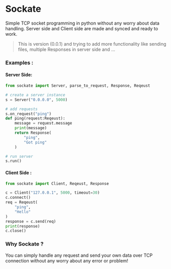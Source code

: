 # Sockate
Simple TCP socket programming in python without any worry about data handling.
Server side and Client side are made and synced and ready to work.

> This is version (0.0.1) and trying to add more functionality like sending files, multiple Responses in server side and ...

### Examples :
#### Server Side:
```python
from sockate import Server, parse_to_request, Response, Reqeust

# create a server instance
s = Server("0.0.0.0", 5000)

# add requests
s.on_request("ping")
def ping(request:Reqeust):
    message = request.message
    print(message)
    return Response(
        "ping",
        "Got ping"
    )

# run server
s.run()
```

#### Client Side :
```python
from sockate import Client, Reqeust, Response

c = Client("127.0.0.1", 5000, timeout=30)
c.connect()
req = Reqeust(
    "ping",
    "Hello"
)
response = c.send(req)
print(response)
c.close()
```

### Why Sockate ?
You can simply handle any request and send your own data over
TCP connection without any worry about any error or problem!



